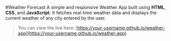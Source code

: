 #Weather Forecast
A simple and responsive Weather App built using **HTML**, **CSS**, and **JavaScript**. It fetches real-time weather data and displays the current weather of any city entered by the user.


> You can view the live here: [https://your-username.github.io/weather-app](https://your-username.github.io/weather-app)  

